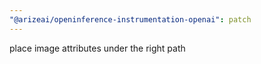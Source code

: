 ```yaml
---
"@arizeai/openinference-instrumentation-openai": patch
---
```


place image attributes under the right path
